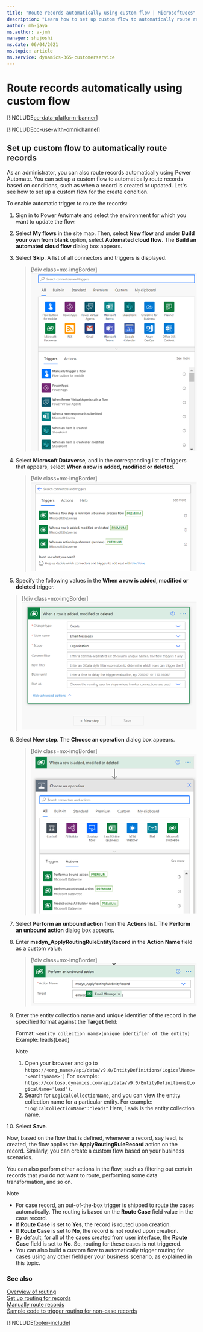 ```yaml
---
title: "Route records automatically using custom flow | MicrosoftDocs"
description: "Learn how to set up custom flow to automatically route records using Power Automate."
author: mh-jaya
ms.author: v-jmh
manager: shujoshi
ms.date: 06/04/2021
ms.topic: article
ms.service: dynamics-365-customerservice
---
```


# Route records automatically using custom flow

[!INCLUDE[cc-data-platform-banner](../includes/cc-data-platform-banner.md)]

[!INCLUDE[cc-use-with-omnichannel](../includes/cc-use-with-omnichannel.md)]

## Set up custom flow to automatically route records

As an administrator, you can also route records automatically using Power Automate. You can set up a custom flow to automatically route records based on conditions, such as when a record is created or updated. Let's see how to set up a custom flow for the create condition.

To enable automatic trigger to route the records:

1. Sign in to Power Automate and select the environment for which you want to update the flow.

2. Select **My flows** in the site map. Then, select **New flow** and under **Build your own from blank** option, select **Automated cloud flow**.
    The **Build an automated cloud flow** dialog box appears.

3. Select **Skip**. A list of all connectors and triggers is displayed.
    > [!div class=mx-imgBorder]
    > ![List of all connectors and triggers](media/route-trigger1.png "List of all connectors and triggers.")

4. Select **Microsoft Dataverse**, and in the corresponding list of triggers that appears, select **When a row is added, modified or deleted**.

    > [!div class=mx-imgBorder]
    > ![Select When a row is added, modified or deleted trigger](media/route-trigger2.png "Select When a row is added, modified or deleted trigger")

5. Specify the following values in the **When a row is added, modified or deleted** trigger.

<!--
The UI is self-explanatory. The table details are not required.
    | Field | Description | Example Value |
    |-----------------|----------------------------|-----------------------------|
    | Change type | Specify the condition to fire the trigger. That is, when you select a trigger condition, based on this state, the record is routed automatically. <br> <br> The list of possible values are: <ul> <li>Create</li> <li>Create or Delete</li> <li>Create or Update</li> <li>Create or Update or Delete</li> <li>Delete</li> <li>Update</li> <li>Update or Delete</li>| Create |
    | Table name | Specify the entity collection name for which you want to fire the trigger. |  Leads |
    | Scope | Specify where this trigger must be applied. | Organization |
-->

   > [!div class=mx-imgBorder]
   > ![Specify the trigger conditions](media/route-trigger3.png "Specify the trigger conditions")

6. Select **New step**. The **Choose an operation** dialog box appears.
    > [!div class=mx-imgBorder] 
    > ![Select Perform an unbound action](media/route-trigger4.png "Select Perform an unbound action")

7. Select **Perform an unbound action** from the **Actions** list. The **Perform an unbound action** dialog box appears.

8. Enter **msdyn_ApplyRoutingRuleEntityRecord** in the **Action Name** field as a custom value.
    > [!div class=mx-imgBorder] 
    > ![Enter custom value](media/route-trigger5.png "Specify Action name")

9. Enter the entity collection name and unique identifier of the record in the specified format against the **Target** field:

    Format: `<entity collection name>(unique identifier of the entity)`
    Example: leads(Lead)

    > [!Note]
    > 1. Open your browser and go to `https://<org_name>/api/data/v9.0/EntityDefinitions(LogicalName='<entityname>')`
    > For example: `https://contoso.dynamics.com/api/data/v9.0/EntityDefinitions(LogicalName='lead')`.
    > 2. Search for `LogicalCollectionName`, and you can view the entity collection name for a particular entity.
    > For example: `"LogicalCollectionName":"leads"`
    > Here, `leads` is the entity collection name.

10. Select **Save**.

Now, based on the flow that is defined, whenever a record, say lead, is created, the flow applies the **ApplyRoutingRuleRecord** action on the record. Similarly, you can create a custom flow based on your business scenarios. 

You can also perform other actions in the flow, such as filtering out certain records that you do not want to route, performing some data transformation, and so on.

> [!Note]
> - For case record, an out-of-the-box trigger is shipped to route the cases automatically. The routing is based on the **Route Case** field value in the case record. 
> - If **Route Case** is set to **Yes**, the record is routed upon creation.
> - If **Route Case** is set to **No**, the record is not routed upon creation.
> - By default, for all of the cases created from user interface, the **Route Case** field is set to **No**. So, routing for these cases is not triggered.
> - You can also build a custom flow to automatically trigger routing for cases using any other field per your business scenario, as explained in this topic.

### See also

[Overview of routing](overview-unified-routing.md)  
[Set up routing for records](set-up-record-routing.md)  
[Manually route records](routing-trigger.md)  
[Sample code to trigger routing for non-case records](trigger-routing-non-case-records.md)  

[!INCLUDE[footer-include](../includes/footer-banner.md)]
